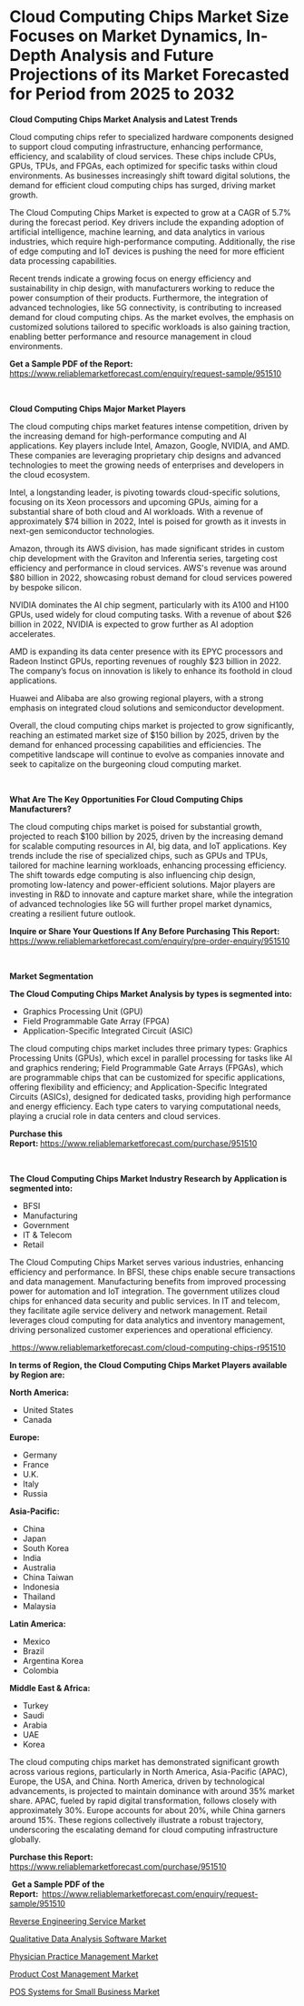 <p><h1>Cloud Computing Chips Market Size Focuses on Market Dynamics, In-Depth Analysis and Future Projections of its Market Forecasted for Period from 2025 to 2032</h1></p><p><strong>Cloud Computing Chips Market Analysis and Latest Trends</strong></p>
<p><p>Cloud computing chips refer to specialized hardware components designed to support cloud computing infrastructure, enhancing performance, efficiency, and scalability of cloud services. These chips include CPUs, GPUs, TPUs, and FPGAs, each optimized for specific tasks within cloud environments. As businesses increasingly shift toward digital solutions, the demand for efficient cloud computing chips has surged, driving market growth.</p><p>The Cloud Computing Chips Market is expected to grow at a CAGR of 5.7% during the forecast period. Key drivers include the expanding adoption of artificial intelligence, machine learning, and data analytics in various industries, which require high-performance computing. Additionally, the rise of edge computing and IoT devices is pushing the need for more efficient data processing capabilities.</p><p>Recent trends indicate a growing focus on energy efficiency and sustainability in chip design, with manufacturers working to reduce the power consumption of their products. Furthermore, the integration of advanced technologies, like 5G connectivity, is contributing to increased demand for cloud computing chips. As the market evolves, the emphasis on customized solutions tailored to specific workloads is also gaining traction, enabling better performance and resource management in cloud environments.</p></p>
<p><strong>Get a Sample PDF of the Report:&nbsp;</strong> <a href="https://www.reliablemarketforecast.com/enquiry/request-sample/951510?utm_campaign=2011&utm_medium=2&utm_source=Github&utm_content=ia&utm_term=07032025&utm_id=cloud-computing-chips">https://www.reliablemarketforecast.com/enquiry/request-sample/951510</a></p>
<p>&nbsp;</p>
<p><strong>Cloud Computing Chips Major Market Players</strong></p>
<p><p>The cloud computing chips market features intense competition, driven by the increasing demand for high-performance computing and AI applications. Key players include Intel, Amazon, Google, NVIDIA, and AMD. These companies are leveraging proprietary chip designs and advanced technologies to meet the growing needs of enterprises and developers in the cloud ecosystem.</p><p>Intel, a longstanding leader, is pivoting towards cloud-specific solutions, focusing on its Xeon processors and upcoming GPUs, aiming for a substantial share of both cloud and AI workloads. With a revenue of approximately $74 billion in 2022, Intel is poised for growth as it invests in next-gen semiconductor technologies.</p><p>Amazon, through its AWS division, has made significant strides in custom chip development with the Graviton and Inferentia series, targeting cost efficiency and performance in cloud services. AWS's revenue was around $80 billion in 2022, showcasing robust demand for cloud services powered by bespoke silicon.</p><p>NVIDIA dominates the AI chip segment, particularly with its A100 and H100 GPUs, used widely for cloud computing tasks. With a revenue of about $26 billion in 2022, NVIDIA is expected to grow further as AI adoption accelerates.</p><p>AMD is expanding its data center presence with its EPYC processors and Radeon Instinct GPUs, reporting revenues of roughly $23 billion in 2022. The company’s focus on innovation is likely to enhance its foothold in cloud applications.</p><p>Huawei and Alibaba are also growing regional players, with a strong emphasis on integrated cloud solutions and semiconductor development.</p><p>Overall, the cloud computing chips market is projected to grow significantly, reaching an estimated market size of $150 billion by 2025, driven by the demand for enhanced processing capabilities and efficiencies. The competitive landscape will continue to evolve as companies innovate and seek to capitalize on the burgeoning cloud computing market.</p></p>
<p>&nbsp;</p>
<p><strong>What Are The Key Opportunities For Cloud Computing Chips Manufacturers?</strong></p>
<p><p>The cloud computing chips market is poised for substantial growth, projected to reach $100 billion by 2025, driven by the increasing demand for scalable computing resources in AI, big data, and IoT applications. Key trends include the rise of specialized chips, such as GPUs and TPUs, tailored for machine learning workloads, enhancing processing efficiency. The shift towards edge computing is also influencing chip design, promoting low-latency and power-efficient solutions. Major players are investing in R&D to innovate and capture market share, while the integration of advanced technologies like 5G will further propel market dynamics, creating a resilient future outlook.</p></p>
<p><strong>Inquire or Share Your Questions If Any Before Purchasing This Report:</strong> <a href="https://www.reliablemarketforecast.com/enquiry/pre-order-enquiry/951510?utm_campaign=2011&utm_medium=2&utm_source=Github&utm_content=ia&utm_term=07032025&utm_id=cloud-computing-chips">https://www.reliablemarketforecast.com/enquiry/pre-order-enquiry/951510</a></p>
<p>&nbsp;</p>
<p><strong>Market Segmentation</strong></p>
<p><strong>The Cloud Computing Chips Market Analysis by types is segmented into:</strong></p>
<p><ul><li>Graphics Processing Unit (GPU)</li><li>Field Programmable Gate Array (FPGA)</li><li>Application-Specific Integrated Circuit (ASIC)</li></ul></p>
<p><p>The cloud computing chips market includes three primary types: Graphics Processing Units (GPUs), which excel in parallel processing for tasks like AI and graphics rendering; Field Programmable Gate Arrays (FPGAs), which are programmable chips that can be customized for specific applications, offering flexibility and efficiency; and Application-Specific Integrated Circuits (ASICs), designed for dedicated tasks, providing high performance and energy efficiency. Each type caters to varying computational needs, playing a crucial role in data centers and cloud services.</p></p>
<p><strong>Purchase this Report:&nbsp;</strong><a href="https://www.reliablemarketforecast.com/purchase/951510?utm_campaign=2011&utm_medium=2&utm_source=Github&utm_content=ia&utm_term=07032025&utm_id=cloud-computing-chips">https://www.reliablemarketforecast.com/purchase/951510</a></p>
<p>&nbsp;</p>
<p><strong>The Cloud Computing Chips Market Industry Research by Application is segmented into:</strong></p>
<p><ul><li>BFSI</li><li>Manufacturing</li><li>Government</li><li>IT & Telecom</li><li>Retail</li></ul></p>
<p><p>The Cloud Computing Chips Market serves various industries, enhancing efficiency and performance. In BFSI, these chips enable secure transactions and data management. Manufacturing benefits from improved processing power for automation and IoT integration. The government utilizes cloud chips for enhanced data security and public services. In IT and telecom, they facilitate agile service delivery and network management. Retail leverages cloud computing for data analytics and inventory management, driving personalized customer experiences and operational efficiency.</p></p>
<p><a href="https://www.reliablemarketforecast.com/cloud-computing-chips-r951510?utm_campaign=2011&utm_medium=2&utm_source=Github&utm_content=ia&utm_term=07032025&utm_id=cloud-computing-chips">&nbsp;https://www.reliablemarketforecast.com/cloud-computing-chips-r951510</a></p>
<p><strong>In terms of Region, the Cloud Computing Chips Market Players available by Region are:</strong></p>
<p>
    <p> <strong> North America: </strong>
        <ul>
            <li>United States</li>
            <li>Canada</li>
        </ul>
        </p> 
    <p> <strong> Europe: </strong>
        <ul>
            <li>Germany</li>
            <li>France</li>
            <li>U.K.</li>
            <li>Italy</li>
            <li>Russia</li>
        </ul>
        </p> 
    <p> <strong> Asia-Pacific: </strong>
        <ul>
            <li>China</li>
            <li>Japan</li>
            <li>South Korea</li>
            <li>India</li>
            <li>Australia</li>
            <li>China Taiwan</li>
            <li>Indonesia</li>
            <li>Thailand</li>
            <li>Malaysia</li>
        </ul>
        </p> 
    <p> <strong> Latin America: </strong>
        <ul>
            <li>Mexico</li>
            <li>Brazil</li>
            <li>Argentina Korea</li>
            <li>Colombia</li>
        </ul>
        </p> 
    <p> <strong> Middle East & Africa: </strong>
        <ul>
            <li>Turkey</li>
            <li>Saudi</li>
            <li>Arabia</li>
            <li>UAE</li>
            <li>Korea</li>
        </ul>
    </p>
    </p>
<p><p>The cloud computing chips market has demonstrated significant growth across various regions, particularly in North America, Asia-Pacific (APAC), Europe, the USA, and China. North America, driven by technological advancements, is projected to maintain dominance with around 35% market share. APAC, fueled by rapid digital transformation, follows closely with approximately 30%. Europe accounts for about 20%, while China garners around 15%. These regions collectively illustrate a robust trajectory, underscoring the escalating demand for cloud computing infrastructure globally.</p></p>
<p><strong>Purchase this Report: </strong><a href="https://www.reliablemarketforecast.com/purchase/951510?utm_campaign=2011&utm_medium=2&utm_source=Github&utm_content=ia&utm_term=07032025&utm_id=cloud-computing-chips">https://www.reliablemarketforecast.com/purchase/951510</a></p>
<p>&nbsp;<strong>Get a Sample PDF of the Report:&nbsp;&nbsp;</strong><a href="https://www.reliablemarketforecast.com/enquiry/request-sample/951510?utm_campaign=2011&utm_medium=2&utm_source=Github&utm_content=ia&utm_term=07032025&utm_id=cloud-computing-chips">https://www.reliablemarketforecast.com/enquiry/request-sample/951510</a></p>
<p><strong></strong></p>
<p><p><a href="https://github.com/delcirodda4f/Market-Research-Report-List-1/blob/main/reverse-engineering-service-market.md?utm_campaign=2011&utm_medium=2&utm_source=Github&utm_content=ia&utm_term=07032025&utm_id=cloud-computing-chips">Reverse Engineering Service Market</a></p><p><a href="https://github.com/miehldobin1w/Market-Research-Report-List-1/blob/main/qualitative-data-analysis-software-market.md?utm_campaign=2011&utm_medium=2&utm_source=Github&utm_content=ia&utm_term=07032025&utm_id=cloud-computing-chips">Qualitative Data Analysis Software Market</a></p><p><a href="https://github.com/gaiusmelyna/Market-Research-Report-List-1/blob/main/physician-practice-management-market.md?utm_campaign=2011&utm_medium=2&utm_source=Github&utm_content=ia&utm_term=07032025&utm_id=cloud-computing-chips">Physician Practice Management Market</a></p><p><a href="https://github.com/lickoalyanep/Market-Research-Report-List-1/blob/main/product-cost-management-market.md?utm_campaign=2011&utm_medium=2&utm_source=Github&utm_content=ia&utm_term=07032025&utm_id=cloud-computing-chips">Product Cost Management Market</a></p><p><a href="https://github.com/meenafadilkh/Market-Research-Report-List-1/blob/main/pos-systems-for-small-business-market.md?utm_campaign=2011&utm_medium=2&utm_source=Github&utm_content=ia&utm_term=07032025&utm_id=cloud-computing-chips">POS Systems for Small Business Market</a></p></p>